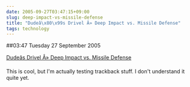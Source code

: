 ```yaml
---
date: 2005-09-27T03:47:15+09:00
slug: deep-impact-vs-missile-defense
title: "Dudeâ\x80\x99s Drivel Â» Deep Impact vs. Missile Defense"
tags: technology
---
```


##03:47 Tuesday 27 September 2005

[Dudeâs Drivel Â» Deep Impact vs. Missile Defense](http://www.dudedesign.com/blog/index.php/archives/47)

This is cool, but I'm actually testing trackback stuff.  I don't understand it quite yet.
